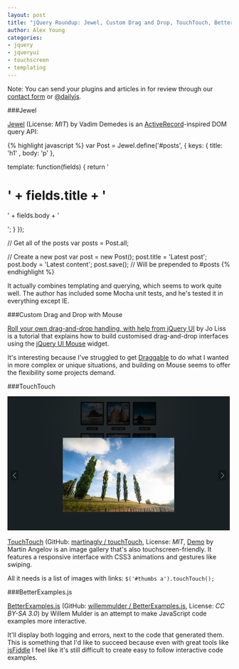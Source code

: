 ```yaml
---
layout: post
title: "jQuery Roundup: Jewel, Custom Drag and Drop, TouchTouch, BetterExamples.js"
author: Alex Young
categories: 
- jquery
- jqueryui
- touchscreen
- templating
---
```


<div class="intro">
Note: You can send your plugins and articles in for review through our <a href="/contact.html">contact form</a> or <a href="http://twitter.com/dailyjs">@dailyjs</a>.
</div>

###Jewel

[Jewel](https://github.com/vdemedes/jewel) (License: _MIT_) by Vadim Demedes is an [ActiveRecord](http://api.rubyonrails.org/classes/ActiveRecord/Base.html)-inspired DOM query API:

{% highlight javascript %}
var Post = Jewel.define('#posts', {
  keys: {
    title: 'h1'
  , body: 'p'
  },

  template: function(fields) {
    return '<div class="post"><h1>' + fields.title + '</h1><p>' + fields.body + '</p></div>';
  }
});

// Get all of the posts
var posts = Post.all;

// Create a new post
var post = new Post();
post.title = 'Latest post';
post.body = 'Latest content';
post.save(); // Will be prepended to #posts
{% endhighlight %}

It actually combines templating and querying, which seems to work quite well.  The author has included some Mocha unit tests, and he's tested it in everything except IE.

###Custom Drag and Drop with Mouse

[Roll your own drag-and-drop handling, with help from jQuery UI](http://www.solitr.com/blog/2012/05/roll-your-own-drag-and-drop-handling-with-jquery-ui/) by Jo Liss is a tutorial that explains how to build customised drag-and-drop interfaces using the [jQuery UI Mouse](https://github.com/jquery/jquery-ui/blob/master/ui/jquery.ui.mouse.js) widget.

It's interesting because I've struggled to get [Draggable](http://jqueryui.com/demos/draggable/) to do what I wanted in more complex or unique situations, and building on Mouse seems to offer the flexibility some projects demand.

###TouchTouch

![TouchTouch](/images/posts/touchtouch.png)

[TouchTouch](http://tutorialzine.com/2012/04/mobile-touch-gallery/) (GitHub: [martinaglv / touchTouch](https://github.com/martinaglv/touchTouch/), License: _MIT_, [Demo](http://demo.tutorialzine.com/2012/04/mobile-touch-gallery/) by Martin Angelov is an image gallery that's also touchscreen-friendly.  It features a responsive interface with CSS3 animations and gestures like swiping.

All it needs is a list of images with links: `$('#thumbs a').touchTouch();`

###BetterExamples.js

[BetterExamples.js](http://willemmulder.github.com/BetterExamples.js/) (GitHub: [willemmulder / BetterExamples.js](https://github.com/willemmulder/BetterExamples.js), License: _CC BY-SA 3.0_) by Willem Mulder is an attempt to make JavaScript code examples more interactive.

It'll display both logging and errors, next to the code that generated them.  This is something that I'd like to succeed because even with great tools like [jsFiddle](http://jsfiddle.net/) I feel like it's still difficult to create easy to follow interactive code examples.
